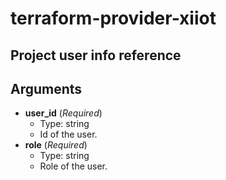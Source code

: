 # terraform-provider-xiiot

## Project user info reference

## Arguments

* __user_id__ (_Required_)
  * Type: string
  * Id of the user.
* __role__ (_Required_)
  * Type: string
  * Role of the user.
